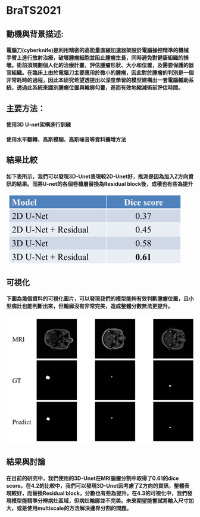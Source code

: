 # BraTS2021
## 動機與背景描述:
#### 電腦刀(cyberknife)是利用精密的高能量直線加速器架設於電腦操控精準的機械手臂上進行放射治療，破壞腫瘤細胞並阻止腫瘤生長，同時避免對健康組織的損壞。術前須規劃個人化的治療計畫，評估腫瘤形狀、大小和位置，及需要保護的器官組織。在臨床上由於電腦刀主要應用於微小的腫瘤，因此對於腫瘤的判別是一個非常耗時的過程，因此本研究希望透提出以深度學習的模型建構出一套電腦輔助系統，透過此系統來識別腫瘤位置與輪廓勾畫，進而有效地縮減術前評估時間。

## 主要方法：
#### 使用3D U-net架構進行訓練
#### 使用水平翻轉、高斯模糊、高斯噪音等資料擴增方法

## 結果比較
#### 如下表所示，我們可以發現3D-Unet表現較2D-Unet好，推測是因為加入Z方向資訊的結果。而將U-net的各個卷積層替換為Residual block後，成積也有些為提升
![image](https://github.com/stanley021039/BraTS2021/blob/master/2.jpg)
## 可視化
#### 下圖為幾個資料的可視化圖片，可以發現我們的模型能夠有效判斷腫瘤位置，且小型病灶也能判斷出來，但輪廓沒有非常完美，造成整體分數無法更提升。
![image](https://github.com/stanley021039/BraTS2021/blob/master/1.PNG)

## 結果與討論
####  在目前的研究中，我們使用的3D-Unet在MRI腦瘤分割中取得了0.61的dice score。在4.2的比較中，我們可以發現3D-Unet因考慮了Z方向的資訊，整體表現較好，而替換Residual block，分數也有些為提升。在4.3的可視化中，我們發現模型能精準分辨病灶區域，但病灶輪廓並不完美。未來期望能嘗試將輸入尺寸加大，或是使用multiscale的方法解決邊界分割的問題。
